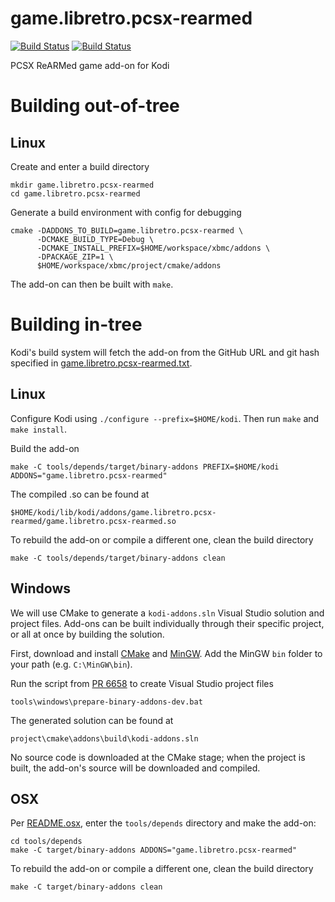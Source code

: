 # game.libretro.pcsx-rearmed
[![Build Status](https://travis-ci.org/kodi-game/game.libretro.beetle-gba?branch=master)](https://travis-ci.org/kodi-game/game.libretro.beetle-gba)
[![Build Status](https://ci.appveyor.com/api/projects/status/github/kodi-game/game.libretro.beetle-gba?svg=true)](https://ci.appveyor.com/project/kodi-game/game-libretro-beetle-gba)

PCSX ReARMed game add-on for Kodi

# Building out-of-tree

## Linux

Create and enter a build directory

```shell
mkdir game.libretro.pcsx-rearmed
cd game.libretro.pcsx-rearmed
```

Generate a build environment with config for debugging

```shell
cmake -DADDONS_TO_BUILD=game.libretro.pcsx-rearmed \
      -DCMAKE_BUILD_TYPE=Debug \
      -DCMAKE_INSTALL_PREFIX=$HOME/workspace/xbmc/addons \
      -DPACKAGE_ZIP=1 \
      $HOME/workspace/xbmc/project/cmake/addons
```

The add-on can then be built with `make`.

# Building in-tree

Kodi's build system will fetch the add-on from the GitHub URL and git hash specified in [game.libretro.pcsx-rearmed.txt](https://github.com/garbear/xbmc/blob/retroplayer-15alpha2/project/cmake/addons/addons/game.libretro.pcsx-rearmed/game.libretro.pcsx-rearmed.txt).

## Linux

Configure Kodi using `./configure --prefix=$HOME/kodi`. Then run `make` and `make install`.

Build the add-on

```shell
make -C tools/depends/target/binary-addons PREFIX=$HOME/kodi ADDONS="game.libretro.pcsx-rearmed"
```

The compiled .so can be found at

```
$HOME/kodi/lib/kodi/addons/game.libretro.pcsx-rearmed/game.libretro.pcsx-rearmed.so
```

To rebuild the add-on or compile a different one, clean the build directory

```shell
make -C tools/depends/target/binary-addons clean
```

## Windows

We will use CMake to generate a `kodi-addons.sln` Visual Studio solution and project files. Add-ons can be built individually through their specific project, or all at once by building the solution.

First, download and install [CMake](http://www.cmake.org/download/) and [MinGW](http://www.mingw.org/). Add the MinGW `bin` folder to your path (e.g. `C:\MinGW\bin`).

Run the script from [PR 6658](https://github.com/xbmc/xbmc/pull/6658) to create Visual Studio project files

```
tools\windows\prepare-binary-addons-dev.bat
```

The generated solution can be found at

```
project\cmake\addons\build\kodi-addons.sln
```

No source code is downloaded at the CMake stage; when the project is built, the add-on's source will be downloaded and compiled.

## OSX

Per [README.osx](https://github.com/garbear/xbmc/blob/retroplayer-15alpha2/docs/README.osx), enter the `tools/depends` directory and make the add-on:

```shell
cd tools/depends
make -C target/binary-addons ADDONS="game.libretro.pcsx-rearmed"
```

To rebuild the add-on or compile a different one, clean the build directory

```shell
make -C target/binary-addons clean
```
